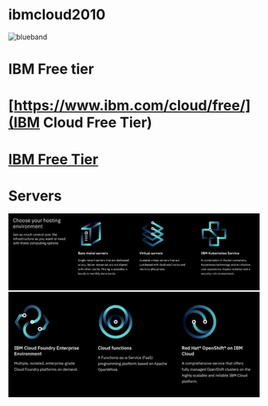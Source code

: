 # ibmcloud2010

<img src="https://farm5.staticflickr.com/4503/37148677233_71edc5a37b_o.png" width="1041" height="53" alt="blueband">

# IBM Free tier

# [https://www.ibm.com/cloud/free/](IBM Cloud Free Tier)

# [IBM Free Tier](https://www.ibm.com/cloud/free/)

# Servers

<img src="servers.png">

<img src="servers1.png">
